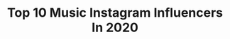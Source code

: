 ---
title: Top 10 Music Instagram Influencers In 2020
description: >-
  Find top music Instagram influencers in 2020. Most popular hashtags: #music #russia #lebanese.
platform: Instagram
hits: 41446
text_top: Identify the top-rated Instagram influencers on inBeat.
text_bottom: Our platform has 41446 Instagram influencers like this for you to collaborate.
profiles:
  - username: "jakewebber9"
    fullname: >-
      Jake Webber
    bio: >-
      music?
    location: "United States"
    followers: 821503
    engagement: 1274
    commentsToLikes: 0.010793
    id: ck13bzobmxxnc0i19spym07qa
    verified: false
    hashtags: ""
  - username: "kristinashloma.official"
    fullname: >-
      × MUSIC ×
    bio: >-
      ღ Dsds - 2020 - Top 17 ♬ Singer & Musiclover
    location: "Germany"
    followers: 6293
    engagement: 753
    commentsToLikes: 0.066688
    id: ck8t313yk1hz90j78n434kt9i
    verified: false
    hashtags: "#girl, #cold, #germany, #russia"
  - username: "chechorodriguez"
    fullname: >-
      Checho Rodriguez
    bio: >-
      Music!
    location: "Colombia"
    followers: 32393
    engagement: 319
    commentsToLikes: 0.049285
    id: ck139hccvlaxd0i19o5lgzkex
    verified: false
    hashtags: "#wearehumanx, #somoshumanx, #despesperado"
  - username: "mohammadabbasimusic"
    fullname: >-
      mohammadabbasimusic 🎹🎧
    bio: >-
      #Music
    location: "Iran"
    followers: 5019
    engagement: 2072
    commentsToLikes: 0.096461
    id: ck9wgvpu3v72z0j78bf7favtd
    verified: false
    hashtags: "#hosseinmansorian, #mp3, #music, #singletrack"
  - username: "mahmood.shobeiri"
    fullname: >-
      
    bio: >-
      Music
    location: "Iran"
    followers: 12598
    engagement: 1023
    commentsToLikes: 0.043864
    id: ck9wcxrqxd4s90j781nrrwv7y
    verified: false
    hashtags: "#alizandvakili, #iranmuzic"
  - username: "tajralph"
    fullname: >-
      Taj Ralph
    bio: >-
      Music
    location: "United States"
    followers: 7069
    engagement: 611
    commentsToLikes: 0.029172
    id: ck6u1uaienxaf0j71rd3u3t32
    verified: false
    hashtags: ""
  - username: "thegiftedvoices"
    fullname: >-
      MUSIC
    bio: >-
      Music | Música | La Musique | 音乐 | ❤️ • Tag us in your videos • Email: Thegiftedvoices1@yahoo.com • Enjoy the covers :) #thegiftedvoices
    location: "United States"
    followers: 55442
    engagement: 189
    commentsToLikes: 0.017688
    id: ck14hc4ut9kth0i19vhtn9pkl
    verified: false
    hashtags: "#music, #covers, #christmas"
  - username: "juliaholter"
    fullname: >-
      julia shammas holter
    bio: >-
      music
    location: "United States"
    followers: 19172
    engagement: 336
    commentsToLikes: 0.017317
    id: ck0w02qa7c3d90i19vh1t72mb
    verified: false
    hashtags: ""
  - username: "kalleyheili"
    fullname: >-
      kalley
    bio: >-
      I like words and they say pictures are worth a thousand. • Wife + Mom, BSSM2 + Bethel Music I wear lots of hats. Literally.
    location: "United States"
    followers: 282086
    engagement: 1245
    commentsToLikes: 0.013977
    id: ck55n1llc5abw0i11669c6kha
    verified: false
    hashtags: "#blackouttuesday, #enneagram, #myersbriggs, #disc"
  - username: "amir_sbeys"
    fullname: >-
      Amir Sbeys | امیر اِسبيس‌
    bio: >-
      beauty music company maneger @beauty_muzic #sari Persian Rap artist 👇 " download New music " Dige Nadaramet "
    location: "Iran"
    followers: 3674
    engagement: 3580
    commentsToLikes: 0.177325
    id: ck9wiq2ao3fmt0j784113t6p6
    verified: false
    hashtags: "#rap, #rapmusic, #rapfarsi, #hiphop"
---